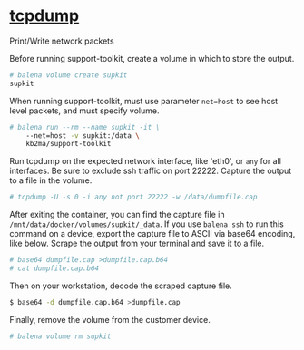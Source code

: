 # [tcpdump](https://www.tcpdump.org/)

Print/Write network packets

Before running support-toolkit, create a volume in which to store the output.
```bash
# balena volume create supkit
supkit
```

When running support-toolkit, must use parameter `net=host` to see host level packets, and must specify volume.
```bash
# balena run --rm --name supkit -it \
    --net=host -v supkit:/data \
    kb2ma/support-toolkit
```

Run tcpdump on the expected network interface, like 'eth0', or `any` for all interfaces. Be sure to exclude ssh traffic on port 22222. Capture the output to a file in the volume.
```bash
# tcpdump -U -s 0 -i any not port 22222 -w /data/dumpfile.cap
```

After exiting the container, you can find the capture file in `/mnt/data/docker/volumes/supkit/_data`. If you use `balena ssh` to run this command on a device, export the capture file to ASCII via base64 encoding, like below. Scrape the output from your terminal and save it to a file.

```bash
# base64 dumpfile.cap >dumpfile.cap.b64
# cat dumpfile.cap.b64
```

Then on your workstation, decode the scraped capture file.
```bash
$ base64 -d dumpfile.cap.b64 >dumpfile.cap
```

Finally, remove the volume from the customer device.
```bash
# balena volume rm supkit
```